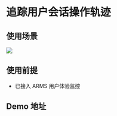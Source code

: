 # 追踪用户会话操作轨迹

## 使用场景

![](https://intranetproxy.alipay.com/skylark/lark/0/2024/png/36556451/1716356554160-8362554c-55c7-4d26-9a02-c7b09dc69cca.png#clientId=u14f84cb1-662e-4&from=paste&id=u846b1fc7&originHeight=842&originWidth=2555&originalType=url&ratio=2&rotation=0&showTitle=false&status=done&style=none&taskId=ud9009dee-2b97-4bd3-97cb-b87f1b77355&title=)

## 使用前提

- 已接入 ARMS 用户体验监控

## Demo 地址
